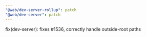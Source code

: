 ```yaml
---
"@web/dev-server-rollup": patch
"@web/dev-server": patch
---
```


fix(dev-server): fixes #1536, correctly handle outside-root paths
